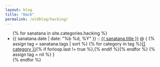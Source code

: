 ```yaml
---
layout: blog
title: "Hack"
permalink: /oldblog/hacking/
---
```


<ul class="posts">
    {% for sanatana in site.categories.hacking %}
        <li>
            <span class="post-date">{{ sanatana.date | date: "%b %d, %Y" }}</span>
            ::
            <a class="post-link" href="{{ sanatana.url }}">{{ sanatana.title }}</a>
            @ {
            {% assign tag = sanatana.tags | sort %}
            {% for category in tag %}<span><a href="{{ site.baseurl }}category/#{{ category }}" class="reserved">{{ category }}</a>{% if forloop.last != true %},{% endif %}</span>{% endfor %}
            {% assign tag = nil %}
            }
        </li>
    {% endfor %}
</ul>
